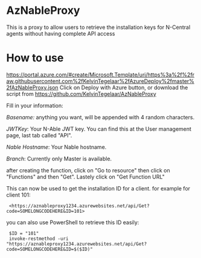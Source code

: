 # AzNableProxy
This is a proxy to allow users to retrieve the installation keys for N-Central agents without having complete API access

# How to use

https://portal.azure.com/#create/Microsoft.Template/uri/https%3a%2f%2fraw.githubusercontent.com%2fKelvinTegelaar%2fAzureDeploy%2fmaster%2fAzNableProxy.json
Click on Deploy with Azure button, or download the script from https://github.com/KelvinTegelaar/AzNableProxy

Fill in your information:

*Basename:* anything you want, will be appended with 4 random characters.

*JWTKey*: Your N-Able JWT key. You can find this at the User management page, last tab called "API".

*Nable Hostname*: Your Nable hostname.

*Branch*: Currently only Master is available.

after creating the function, click on "Go to resource" then click on "Functions" and then "Get". Lastely click on "Get Function URL"

This can now be used to get the installation ID for a client. for example for client 101:

     <https://aznableproxy1234.azurewebsites.net/api/Get?code=SOMELONGCODEHERE&ID=101>

you can also use PowerShell to retrieve this ID easily:

     $ID = "101"
     invoke-restmethod -uri "https://aznableproxy1234.azurewebsites.net/api/Get?code=SOMELONGCODEHERE&ID=$($ID)"